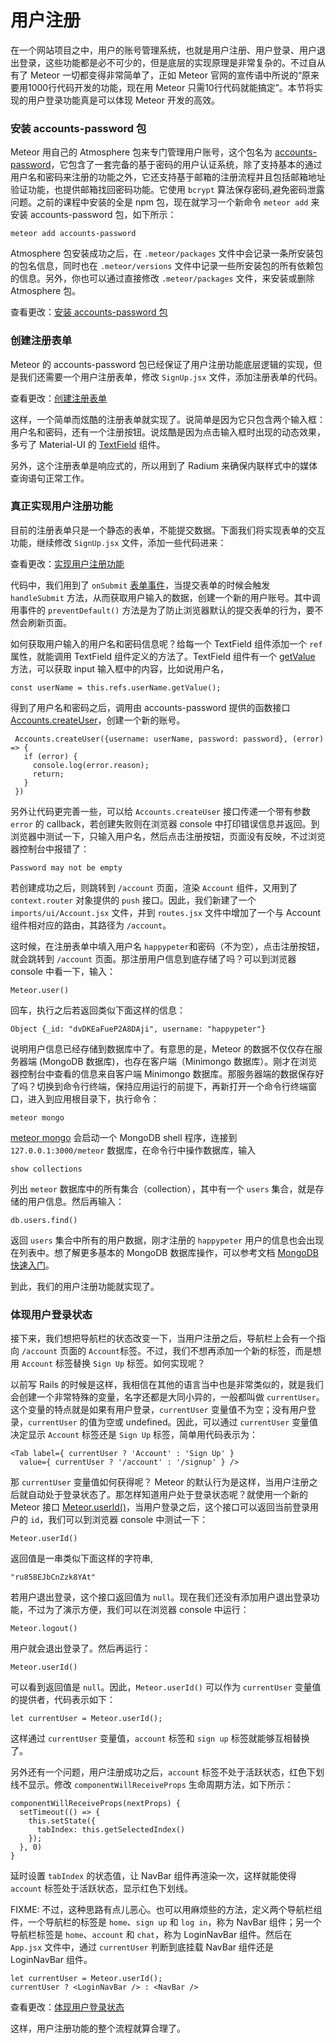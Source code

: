 # 用户注册

在一个网站项目之中，用户的账号管理系统，也就是用户注册、用户登录、用户退出登录，这些功能都是必不可少的，但是底层的实现原理是非常复杂的。不过自从有了 Meteor 一切都变得非常简单了，正如 Meteor 官网的宣传语中所说的“原来要用1000行代码开发的功能，现在用 Meteor 只需10行代码就能搞定”。本节将实现的用户登录功能真是可以体现 Meteor 开发的高效。

### 安装 accounts-password 包

Meteor 用自己的 Atmosphere 包来专门管理用户账号，这个包名为 [accounts-password](http://docs.meteor.com/api/passwords.html)，它包含了一套完备的基于密码的用户认证系统，除了支持基本的通过用户名和密码来注册的功能之外，它还支持基于邮箱的注册流程并且包括邮箱地址验证功能，也提供邮箱找回密码功能。它使用 `bcrypt` 算法保存密码,避免密码泄露问题。之前的课程中安装的全是 npm 包，现在就学习一个新命令 `meteor add` 来安装 accounts-password 包，如下所示：

```
meteor add accounts-password
```

Atmosphere 包安装成功之后，在 `.meteor/packages` 文件中会记录一条所安装包的包名信息，同时也在 `.meteor/versions` 文件中记录一些所安装包的所有依赖包的信息。另外，你也可以通过直接修改 `.meteor/packages` 文件，来安装或删除 Atmosphere 包。

查看更改：[安装 accounts-password 包](https://coding.net/u/happypeter/p/meteor-react-bird-demo/git/commit/3ad0db04691e4e9038a91e14af7550e69edc30a8)

### 创建注册表单

Meteor 的 accounts-password 包已经保证了用户注册功能底层逻辑的实现，但是我们还需要一个用户注册表单，修改 `SignUp.jsx` 文件，添加注册表单的代码。

查看更改：[创建注册表单](https://coding.net/u/happypeter/p/meteor-react-bird-demo/git/commit/433433cca4310606cb05cab90330f3e143ab42c5)

这样，一个简单而炫酷的注册表单就实现了。说简单是因为它只包含两个输入框：用户名和密码，还有一个注册按钮。说炫酷是因为点击输入框时出现的动态效果，多亏了 Material-UI 的 [TextField](http://www.material-ui.com/#/components/text-field) 组件。

另外，这个注册表单是响应式的，所以用到了 Radium 来确保内联样式中的媒体查询语句正常工作。

### 真正实现用户注册功能

目前的注册表单只是一个静态的表单，不能提交数据。下面我们将实现表单的交互功能，继续修改 `SignUp.jsx` 文件，添加一些代码进来：

查看更改：[实现用户注册功能](https://coding.net/u/happypeter/p/meteor-react-bird-demo/git/commit/a5d693c004a9e987abb8e0d1cb753564c1648601)

代码中，我们用到了 `onSubmit` [表单事件](https://facebook.github.io/react/docs/events.html#form-events)，当提交表单的时候会触发 `handleSubmit` 方法，从而获取用户输入的数据，创建一个新的用户账号。其中调用事件的 `preventDefault()` 方法是为了防止浏览器默认的提交表单的行为，要不然会刷新页面。

如何获取用户输入的用户名和密码信息呢？给每一个 TextField 组件添加一个 `ref` 属性，就能调用 TextField 组件定义的方法了。TextField 组件有一个 [getValue](https://github.com/callemall/material-ui/blob/master/src/TextField/TextField.js#L341) 方法，可以获取 input 输入框中的内容，比如说用户名，

```
const userName = this.refs.userName.getValue();
```

得到了用户名和密码之后，调用由 accounts-password 提供的函数接口 [Accounts.createUser](http://docs.meteor.com/#/full/accounts_createuser)，创建一个新的账号。

```
 Accounts.createUser({username: userName, password: password}, (error) => {
   if (error) {
     console.log(error.reason);
     return;
   }
 })
```

另外让代码更完善一些，可以给 `Accounts.createUser` 接口传递一个带有参数 `error` 的 callback，若创建失败则在浏览器 console 中打印错误信息并返回。到浏览器中测试一下，只输入用户名，然后点击注册按钮，页面没有反映，不过浏览器控制台中报错了：

```
Password may not be empty
```

若创建成功之后，则跳转到 `/account` 页面，渲染 `Account` 组件，又用到了 `context.router` 对象提供的 `push` 接口。因此，我们新建了一个 `imports/ui/Account.jsx` 文件，并到 `routes.jsx` 文件中增加了一个与 Account 组件相对应的路由，其路径为 `/account`。

这时候，在注册表单中填入用户名 `happypeter`和密码（不为空），点击注册按钮，就会跳转到 `/account` 页面。那注册用户信息到底存储了吗？可以到浏览器 console 中看一下，输入：

```
Meteor.user()
```

回车，执行之后若返回类似下面这样的信息：

```
Object {_id: "dvDKEaFueP2A8DAji", username: "happypeter"}
```

说明用户信息已经存储到数据库中了。有意思的是，Meteor 的数据不仅仅存在服务器端 (MongoDB 数据库)，也存在客户端（Minimongo 数据库）。刚才在浏览器控制台中查看的信息来自客户端 Minimongo 数据库。那服务器端的数据保存好了吗？切换到命令行终端，保持应用运行的前提下，再新打开一个命令行终端窗口，进入到应用根目录下，执行命令：

```
meteor mongo
```

[meteor mongo](http://docs.meteor.com/#/full/meteormongo) 会启动一个 MongoDB shell 程序，连接到 `127.0.0.1:3000/meteor` 数据库，在命令行中操作数据库，输入

```
show collections
```

列出 `meteor` 数据库中的所有集合（collection），其中有一个 `users` 集合，就是存储的用户信息。然后再输入：

```
db.users.find()
```

返回 `users` 集合中所有的用户数据，刚才注册的 `happypeter` 用户的信息也会出现在列表中。想了解更多基本的 MongoDB 数据库操作，可以参考文档 [MongoDB 快速入门](http://docs.mongoing.com/manual-zh/tutorial/getting-started.html)。

到此，我们的用户注册功能就实现了。

### 体现用户登录状态

接下来，我们想把导航栏的状态改变一下，当用户注册之后，导航栏上会有一个指向 `/account` 页面的 `Account`标签。不过，我们不想再添加一个新的标签，而是想用 `Account` 标签替换 `Sign Up` 标签。如何实现呢？

以前写 Rails 的时候是这样，我相信在其他的语言当中也是非常类似的，就是我们会创建一个非常特殊的变量，名字还都是大同小异的，一般都叫做 `currentUser`。这个变量的特点就是如果有用户登录，`currentUser` 变量值不为空；没有用户登录，`currentUser` 的值为空或 undefined。因此，可以通过 `currentUser` 变量值决定显示 `Account` 标签还是 `Sign Up` 标签，简单用代码表示为：

```
<Tab label={ currentUser ? 'Account' : 'Sign Up' }
  value={ currentUser ? '/account' : '/signup' } />
```

那 `currentUser` 变量值如何获得呢？ Meteor 的默认行为是这样，当用户注册之后就自动处于登录状态了。那怎样知道用户处于登录状态呢？就使用一个新的 Meteor 接口 [Meteor.userId()](http://docs.meteor.com/#/full/meteor_userid)，当用户登录之后，这个接口可以返回当前登录用户的 `id`，我们可以到浏览器 console 中测试一下：

```
Meteor.userId()
```

返回值是一串类似下面这样的字符串,

```
"ru858EJbCnZzk8YAt"
```

若用户退出登录，这个接口返回值为 `null`。现在我们还没有添加用户退出登录功能，不过为了演示方便，我们可以在浏览器 console 中运行：

```
Meteor.logout()
```

用户就会退出登录了。然后再运行：

```
Meteor.userId()
```

可以看到返回值是 `null`。因此，`Meteor.userId()` 可以作为 `currentUser` 变量值的提供者，代码表示如下：

```
let currentUser = Meteor.userId();
```

这样通过 `currentUser` 变量值，`account` 标签和 `sign up` 标签就能够互相替换了。

另外还有一个问题，用户注册成功之后，`account` 标签不处于活跃状态，红色下划线不显示。修改 `componentWillReceiveProps` 生命周期方法，如下所示：

```
componentWillReceiveProps(nextProps) {
  setTimeout(() => {
    this.setState({
      tabIndex: this.getSelectedIndex()
    });
  }, 0)
}
```

延时设置 `tabIndex` 的状态值，让 NavBar 组件再渲染一次，这样就能使得 `account` 标签处于活跃状态，显示红色下划线。

FIXME: 不过，这种思路有点儿恶心。也可以用麻烦些的方法，定义两个导航栏组件，一个导航栏的标签是 `home`、`sign up` 和 `log in`，称为 NavBar 组件；另一个导航栏标签是 `home`、`account` 和 `chat`，称为 LoginNavBar 组件。然后在 `App.jsx` 文件中，通过 `currentUser` 判断到底挂载 NavBar 组件还是 LoginNavBar 组件。

```
let currentUser = Meteor.userId();
currentUser ? <LoginNavBar /> : <NavBar />
```

查看更改：[体现用户登录状态](https://coding.net/u/happypeter/p/meteor-react-bird-demo/git/commit/da4d9885e23a313bb6ebd8f37457b2286fb89d7e)

这样，用户注册功能的整个流程就算合理了。
